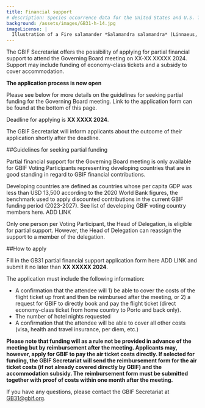 ```yaml
---
title: Financial support
# description: Species occurrence data for the United States and U.S. Territories.
background: /assets/images/GB31-h-14.jpg
imageLicense: |
  Illustration of a Fire salamander *Salamandra salamandra* (Linnaeus, 1758) from Recherches embryologiques, histologiques et physiologiques sur les glandes à venin de la salamandre terrestre. Paris, 1900. Via [Biodiversity Heritage Library.](https://flic.kr/p/2m4UnCV)
---
```


The GBIF Secretariat offers the possibility of applying for partial financial support to attend the Governing Board meeting on XX-XX XXXXX 2024. Support may include funding of economy-class tickets and a subsidy to cover accommodation. 

**The application process is now open**

Please see below for more details on the guidelines for seeking partial funding for the Governing Board meeting. Link to the application form can be found at the bottom of this page. 

Deadline for applying is **XX XXXX 2024**.

The GBIF Secretariat will inform applicants about the outcome of their application shortly after the deadline. 

##Guidelines for seeking partial funding

Partial financial support for the Governing Board meeting is only available for GBIF Voting Participants representing developing countries that are in good standing in regard to GBIF financial contributions. 

Developing countries are defined as countries whose per capita GDP was less than USD 13,500 according to the 2020 World Bank figures, the benchmark used to apply discounted contributions in the current GBIF funding period (2023-2027). See list of developing GBIF voting country members here. ADD LINK

Only one person per Voting Participant, the Head of Delegation, is eligible for partial support. However, the Head of Delegation can reassign the support to a member of the delegation. 

##How to apply

Fill in the GB31 partial financial support application form here ADD LINK and submit it no later than **XX XXXXX 2024**. 

The application must include the following information:
- A confirmation that the attendee will 1) be able to cover the costs of the flight ticket up front and then be reimbursed after the meeting, or 2) a request for GBIF to directly book and pay the flight ticket (direct economy-class ticket from home country to Porto and back only).
- The number of hotel nights requested
- A confirmation that the attendee will be able to cover all other costs (visa, health and travel insurance, per diem, etc.)

**Please note that funding will as a rule not be provided in advance of the meeting but by reimbursement after the meeting. Applicants may, however, apply for GBIF to pay the air ticket costs directly. If selected for funding, the GBIF Secretariat will send the reimbursement form for the air ticket costs (if not already covered directly by GBIF) and the accommodation subsidy. The reimbursement form must be submitted together with proof of costs within one month after the meeting.**

If you have any questions, please contact the GBIF Secretariat at [GB31@gbif.org](mailto:GB31@gbif.org).


